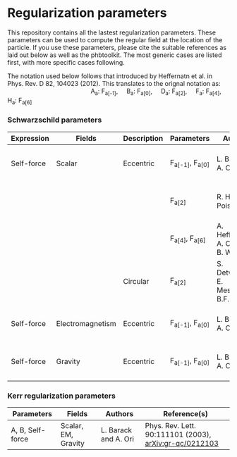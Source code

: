 # Regularization parameters

This repository contains all the lastest regularization parameters. These parameters can be used to compute the regular field at the location of the particle. If you use these parameters, please cite the suitable references as laid out below as well as the phbtoolkit. The most generic cases are listed first, with more specific cases following.

The notation used below follows that introduced by Heffernatn et al. in Phys. Rev. D 82, 104023 (2012). This translates to the orignal notation as: <br/>
                                                A<sub>a</sub>: F<sub>a[-1]</sub>,    
                                                B<sub>a</sub>: F<sub>a[0]</sub>,    
                                                D<sub>a</sub>: F<sub>a[2]</sub>,    
                                                F<sub>a</sub>: F<sub>a[4]</sub>,    
                                                H<sub>a</sub>: F<sub>a[6]</sub>



### Schwarzschild parameters

| Expression | Fields			  | Description			  | Parameters		|Authors										| Reference(s)															|
|-------------------|-------------------|-------------------|---------------------|---------------------------------------------|-----------------------------------------------------------------------------------------------|
| Self-force| Scalar			  | Eccentric| F<sub>a[-1]</sub>, F<sub>a[0]</sub> | L. Barack, A. Ori						| Phys. Rev. D66 084022 (2002), [arXiv:gr-qc/0204093](https://arxiv.org/abs/gr-qc/0204093)		|
|  |			  | | F<sub>a[2]</sub> | R. Hass, E. Poisson						| Phys. Rev. D74 044009 (2006), [arXiv:gr-qc/0605077](https://arxiv.org/abs/gr-qc/0605077)		|
| | 			  | | F<sub>a[4]</sub>, F<sub>a[6]</sub>  | A. Heffernan, A. Ottewill, B. Wardell						| Phys. Rev. D82 104023 (2012), [arXiv:1204.0794](https://arxiv.org/abs/1204.0794)		|
| | 			  | Circular| F<sub>a[2]</sub>  | S. Detweiler, E. Messaritaki, B.F. Whiting						| Phys. Rev. D67 104016 (2003), [arXiv:gr-qc/0205079](https://arxiv.org/abs/gr-qc/0205079)		|
|Self-force | Electromagnetism		  	| Eccentric| F<sub>a[-1]</sub>, F<sub>a[0]</sub> | L. Barack, A. Ori						| Phys. Rev. D67 024029 (2003), [arXiv:gr-qc/0209072](https://arxiv.org/abs/gr-qc/0209072)     |
|Self-force | Gravity		  	| Eccentric| F<sub>a[-1]</sub>, F<sub>a[0]</sub> | L. Barack, A. Ori						| Phys. Rev. D67 024029 (2003), [arXiv:gr-qc/0209072](https://arxiv.org/abs/gr-qc/0209072)     |


### Kerr regularization parameters

| Parameters		| Fields			  |Authors										| Reference(s)																					   |
|-------------------|---------------------|---------------------------------------------|--------------------------------------------------------------------------------------------------|
| A, B, Self-force	| Scalar, EM, Gravity | L. Barack and A. Ori						| Phys. Rev. Lett. 90:111101 (2003), [arXiv:gr-qc/0212103](https://arxiv.org/abs/gr-qc/0212103)    |
